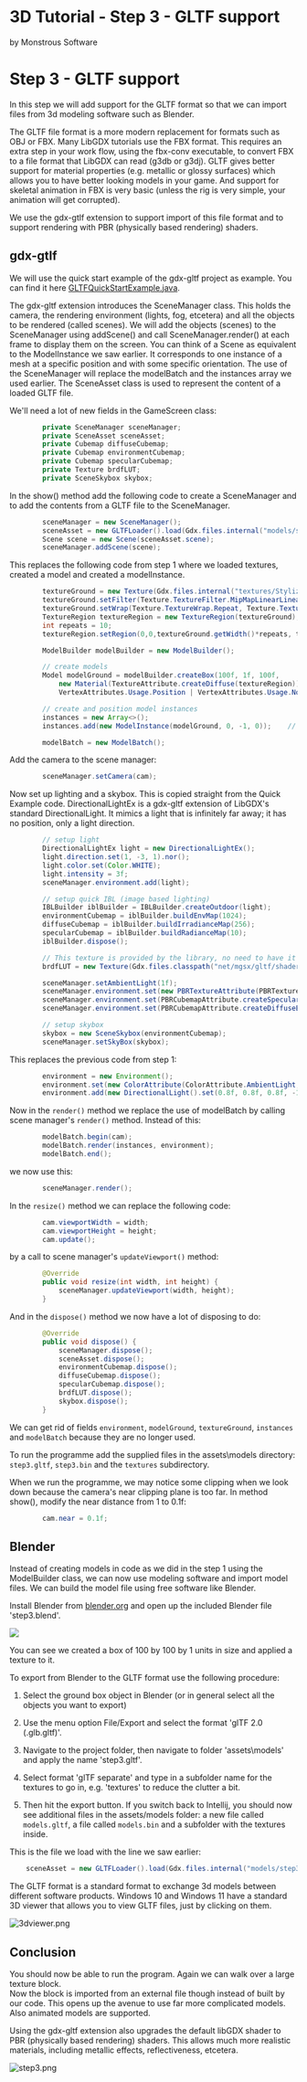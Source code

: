 # 3D Tutorial - Step 3 - GLTF support
by Monstrous Software


# Step 3 - GLTF support

In this step we will add support for the GLTF format so that we can import files from 3d modeling software such as Blender.

The GLTF file format is a more modern replacement for formats such as OBJ or FBX.  Many LibGDX tutorials use the FBX format.  This requires an extra step in your work flow, using the fbx-conv executable, to convert FBX to a file format that LibGDX can read (g3db or g3dj). GLTF gives better support for material properties (e.g. metallic or glossy surfaces) which allows you to have better looking models in your game.  And support for skeletal animation in FBX is very basic (unless the rig is very simple, your animation will get corrupted).

We use the gdx-gtlf extension to support import of this file format and to support rendering with PBR (physically based rendering) shaders.


## gdx-gtlf

We will use the quick start example of the gdx-gltf project as example. You can find it here [GLTFQuickStartExample.java](https://github.com/mgsx-dev/gdx-gltf/blob/master/demo/core/src/net/mgsx/gltf/examples/GLTFQuickStartExample.java).

The gdx-gltf extension introduces the SceneManager class.  This holds the camera, the rendering environment (lights, fog, etcetera) and all the objects to be rendered (called scenes).   We will add the objects (scenes) to the SceneManager using addScene() and call SceneManager.render() at each frame to display them on the screen.
You can think of a Scene as equivalent to the ModelInstance we saw earlier.  It corresponds to one instance of a mesh at a specific position and with some specific orientation.
The use of the SceneManager will replace the modelBatch and the instances array we used earlier. 
The SceneAsset class is used to represent the content of a loaded GLTF file.

We'll need a lot of new fields in the GameScreen class:
```java
        private SceneManager sceneManager;
        private SceneAsset sceneAsset;
        private Cubemap diffuseCubemap;
        private Cubemap environmentCubemap;
        private Cubemap specularCubemap;
        private Texture brdfLUT;
        private SceneSkybox skybox;
```
In the show() method add the following code to create a SceneManager and to add the contents from a GLTF file to the SceneManager. 
```java
        sceneManager = new SceneManager();
        sceneAsset = new GLTFLoader().load(Gdx.files.internal("models/step3.gltf"));
        Scene scene = new Scene(sceneAsset.scene);
        sceneManager.addScene(scene);
```

This replaces the following code from step 1 where we loaded textures, created a model and created a modelInstance.
```java
        textureGround = new Texture(Gdx.files.internal("textures/Stylized_Stone_Floor_005_basecolor.jpg"), true);
        textureGround.setFilter(Texture.TextureFilter.MipMapLinearLinear, Texture.TextureFilter.Linear);
        textureGround.setWrap(Texture.TextureWrap.Repeat, Texture.TextureWrap.Repeat);
        TextureRegion textureRegion = new TextureRegion(textureGround);
        int repeats = 10;
        textureRegion.setRegion(0,0,textureGround.getWidth()*repeats, textureGround.getHeight()*repeats );

        ModelBuilder modelBuilder = new ModelBuilder();

        // create models
        Model modelGround = modelBuilder.createBox(100f, 1f, 100f,
            new Material(TextureAttribute.createDiffuse(textureRegion)),
            VertexAttributes.Usage.Position | VertexAttributes.Usage.Normal | VertexAttributes.Usage.TextureCoordinates);

        // create and position model instances
        instances = new Array<>();
        instances.add(new ModelInstance(modelGround, 0, -1, 0));	// 'table top' surface

        modelBatch = new ModelBatch();
```
Add the camera to the scene manager:
```java
        sceneManager.setCamera(cam);
```
Now set up lighting and a skybox.  This is copied straight from the Quick Example code. DirectionalLightEx is a gdx-gltf extension of LibGDX's standard DirectionalLight. It mimics a light that is infinitely far away; it has no position, only a light direction.
```java
        // setup light
        DirectionalLightEx light = new DirectionalLightEx();
        light.direction.set(1, -3, 1).nor();
        light.color.set(Color.WHITE);
        light.intensity = 3f;
        sceneManager.environment.add(light);

        // setup quick IBL (image based lighting)
        IBLBuilder iblBuilder = IBLBuilder.createOutdoor(light);
        environmentCubemap = iblBuilder.buildEnvMap(1024);
        diffuseCubemap = iblBuilder.buildIrradianceMap(256);
        specularCubemap = iblBuilder.buildRadianceMap(10);
        iblBuilder.dispose();

        // This texture is provided by the library, no need to have it in your assets.
        brdfLUT = new Texture(Gdx.files.classpath("net/mgsx/gltf/shaders/brdfLUT.png"));

        sceneManager.setAmbientLight(1f);
        sceneManager.environment.set(new PBRTextureAttribute(PBRTextureAttribute.BRDFLUTTexture, brdfLUT));
        sceneManager.environment.set(PBRCubemapAttribute.createSpecularEnv(specularCubemap));
        sceneManager.environment.set(PBRCubemapAttribute.createDiffuseEnv(diffuseCubemap));

        // setup skybox
        skybox = new SceneSkybox(environmentCubemap);
        sceneManager.setSkyBox(skybox);
```
This replaces the previous code from step 1:
```java
        environment = new Environment();
        environment.set(new ColorAttribute(ColorAttribute.AmbientLight, 0.6f, 0.6f, 0.6f, 1f));
        environment.add(new DirectionalLight().set(0.8f, 0.8f, 0.8f, -1f, -0.8f, -0.2f));
```

Now in the `render()` method we replace the use of modelBatch by calling scene manager's `render()` method.
Instead of this:
```java
        modelBatch.begin(cam);
        modelBatch.render(instances, environment);
        modelBatch.end();
```
we now use this:
```java
        sceneManager.render();
```
In the `resize()` method we can replace the following code:

```java
        cam.viewportWidth = width;
        cam.viewportHeight = height;
        cam.update();
```
by a call to scene manager's `updateViewport()` method:
```java
        @Override
        public void resize(int width, int height) {
            sceneManager.updateViewport(width, height);
        }
```
And in the `dispose()` method we now have a lot of disposing to do:
```java
        @Override
        public void dispose() {
            sceneManager.dispose();
            sceneAsset.dispose();
            environmentCubemap.dispose();
            diffuseCubemap.dispose();
            specularCubemap.dispose();
            brdfLUT.dispose();
            skybox.dispose();
        }
```

We can get rid of fields `environment`, `modelGround`, `textureGround`, `instances` and `modelBatch` because they are no longer used.

To run the programme add the supplied files in the assets\models directory: `step3.gltf`, `step3.bin` and the `textures` subdirectory.

When we run the programme, we may notice some clipping when we look down because the camera's near clipping plane is too far.
In method show(), modify the near distance from 1 to 0.1f:
```java
        cam.near = 0.1f;  
```
## Blender

Instead of creating models in code as we did in the step 1 using the ModelBuilder class, 
we can now use modeling software and import model files. 
We can build the model file using free software like Blender.

Install Blender from [blender.org](blender.org) and open up the included Blender file 'step3.blend'.

![](images/blender1.png)

You can see we created a box of 100 by 100 by 1 units in size and applied a texture to it.

To export from Blender to the GLTF format use the following procedure:

1. Select the ground box object in Blender (or in general select all the objects you want to export)

2. Use the menu option File/Export and select the format 'glTF 2.0 (.glb.gltf)'.

3. Navigate to the project folder, then navigate to folder 'assets\models' and apply the name 'step3.gltf'.

4. Select format 'glTF separate' and type in a subfolder name for the textures to go in, e.g. 'textures' to reduce the clutter a bit.

5. Then hit the export button. If you switch back to Intellij, you should now see additional files in the assets/models folder: a new file called `models.gltf`, a file called `models.bin` and a subfolder with the textures inside.

This is the file we load with the line we saw earlier:
```java    
    sceneAsset = new GLTFLoader().load(Gdx.files.internal("models/step3.gltf"));
```
The GLTF format is a standard format to exchange 3d models between different software products.
Windows 10 and Windows 11 have a standard 3D viewer that allows you to view GLTF files, just by clicking on them.

![3dviewer.png](images%2F3dviewer.png)



## Conclusion
You should now be able to run the program.  Again we can walk over a large texture block.  
Now the block is imported from an external file though instead of built by our code.  This opens up the avenue
to use far more complicated models.  Also animated models are supported.

Using the gdx-gltf extension also upgrades the default libGDX shader to PBR (physically based rendering) shaders.
This allows much more realistic materials, including metallic effects, reflectiveness, etcetera.

![step3.png](images%2Fstep3.png)


